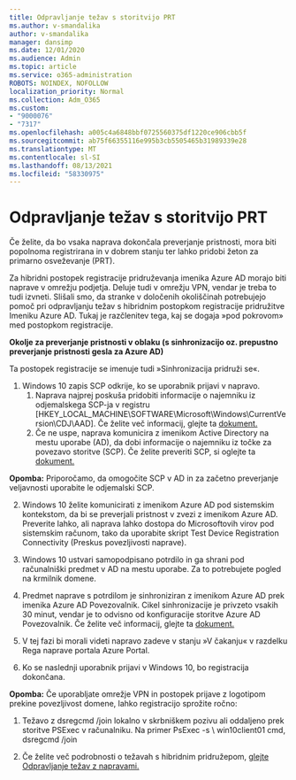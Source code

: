 ```yaml
---
title: Odpravljanje težav s storitvijo PRT
ms.author: v-smandalika
author: v-smandalika
manager: dansimp
ms.date: 12/01/2020
ms.audience: Admin
ms.topic: article
ms.service: o365-administration
ROBOTS: NOINDEX, NOFOLLOW
localization_priority: Normal
ms.collection: Adm_O365
ms.custom:
- "9000076"
- "7317"
ms.openlocfilehash: a005c4a6848bbf0725560375df1220ce906cbb5f
ms.sourcegitcommit: ab75f66355116e995b3cb5505465b31989339e28
ms.translationtype: MT
ms.contentlocale: sl-SI
ms.lasthandoff: 08/13/2021
ms.locfileid: "58330975"
---
```

# <a name="troubleshoot-prt-issue"></a>Odpravljanje težav s storitvijo PRT

Če želite, da bo vsaka naprava dokončala preverjanje pristnosti, mora biti popolnoma registrirana in v dobrem stanju ter lahko pridobi žeton za primarno osveževanje (PRT).

Za hibridni postopek registracije pridruževanja imenika Azure AD morajo biti naprave v omrežju podjetja. Deluje tudi v omrežju VPN, vendar je treba to tudi izvneti. Slišali smo, da stranke v določenih okoliščinah potrebujejo pomoč pri odpravljanju težav s hibridnim postopkom registracije pridružitve Imeniku Azure AD. Tukaj je razčlenitev tega, kaj se dogaja »pod pokrovom» med postopkom registracije.

**Okolje za preverjanje pristnosti v oblaku (s sinhronizacijo oz. prepustno preverjanje pristnosti gesla za Azure AD)**

Ta postopek registracije se imenuje tudi »Sinhronizacija pridruži se«.

1. Windows 10 zapis SCP odkrije, ko se uporabnik prijavi v napravo.
    1. Naprava najprej poskuša pridobiti informacije o najemniku iz odjemalskega SCP-ja v registru [HKEY_LOCAL_MACHINE\SOFTWARE\Microsoft\Windows\CurrentVersion\CDJ\AAD]. Če želite več informacij, glejte ta [dokument.](https://docs.microsoft.com/azure/active-directory/devices/hybrid-azuread-join-control)
    2. Če ne uspe, naprava komunicira z imenikom Active Directory na mestu uporabe (AD), da dobi informacije o najemniku iz točke za povezavo storitve (SCP). Če želite preveriti SCP, si oglejte ta [dokument.](https://docs.microsoft.com/azure/active-directory/devices/hybrid-azuread-join-manual#configure-a-service-connection-point) 

**Opomba:** Priporočamo, da omogočite SCP v AD in za začetno preverjanje veljavnosti uporabite le odjemalski SCP.

2. Windows 10 želite komunicirati z imenikom Azure AD pod sistemskim kontekstom, da bi se preverjali pristnost v zvezi z imenikom Azure AD. Preverite lahko, ali naprava lahko dostopa do Microsoftovih virov pod sistemskim računom, tako da uporabite skript Test Device Registration Connectivity (Preskus povezljivosti naprave).

3. Windows 10 ustvari samopodpisano potrdilo in ga shrani pod računalniški predmet v AD na mestu uporabe. Za to potrebujete pogled na krmilnik domene.

4. Predmet naprave s potrdilom je sinhroniziran z imenikom Azure AD prek imenika Azure AD Povezovalnik. Cikel sinhronizacije je privzeto vsakih 30 minut, vendar je to odvisno od konfiguracije storitve Azure AD Povezovalnik. Če želite več informacij, glejte ta [dokument.](https://docs.microsoft.com/azure/active-directory/hybrid/how-to-connect-sync-configure-filtering#organizational-unitbased-filtering)

5. V tej fazi bi morali videti napravo zadeve v stanju »V čakanju« v razdelku Rega naprave portala Azure Portal.

6. Ko se naslednji uporabnik prijavi v Windows 10, bo registracija dokončana. 

**Opomba:** Če uporabljate omrežje VPN in postopek prijave z logotipom prekine povezljivost domene, lahko registracijo sprožite ročno:
 1. Težavo z dsregcmd /join lokalno v skrbniškem pozivu ali oddaljeno prek storitve PSExec v računalniku. Na primer PsExec -s \\ win10client01 cmd, dsregcmd /join

 2. Če želite več podrobnosti o težavah s hibridnim pridružepom, [glejte Odpravljanje težav z napravami.](https://techcommunity.microsoft.com/t5/azure-active-directory-identity/azure-ad-mailbag-frequent-questions-about-using-device-based/ba-p/1257344)
